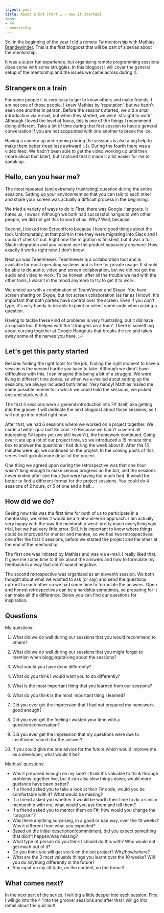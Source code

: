 ```yaml
---
layout: post
title: About a bot [Part I - How it started]
tags:
- F#
- mentorship
---
```


So, in the beginning of the year I did a remote F# mentorship with [Mathias Brandewinder](http://brandewinder.com/).
This is the first blogpost that will be part of a series about the mentorship.

It was a super fun experience, but organising remote programming sessions does come with some struggles.
In this blogpost I will cover the general setup of the mentorship and the issues we came across during it.

<!--more-->

## Strangers on a train

For some people it is very easy to get to know others and make friends. I am not one of those people.
I knew Mathias by 'reputation', but we hadn't seen one another in person.
Before the sessions started, we did a small introduction via e-mail, but when they started, we went 'straight to work'.
Although I loved the level of focus, this is one of the things I recommend doing different.
Take a bit of time during that first session to have a general conversation if you are not acquainted with one another to break the ice.

Having a camera up and running during the sessions is also a big help to make them better (read less awkward ;-)).
During the fourth there was a video feed. We hadn't been able to get the video working up until then (more about that later),
but I noticed that it made it a lot easier for me to speak up.

## Hello, can you hear me?

The most repeated (and extremely frustrating) question during the entire sessions. Setting up your environment so that you can talk to each
other and share your screen was actually a difficult process in the beginning.

We tried a variety of ways to do it:
First, there was Google Hangouts. It hates us, I swear!
Although we both had successful hangouts with other people, we did not get this to work _at all_. Why? Well, because.

Second, I looked into ScreenHero because I heard good things about the tool. Unfortunately, at that point in time they were
migrating into Slack and I couldn't check it out. Right now the migration is finished, but it was a full Slack integration
and you cannot use the product separately anymore. How exactly it works right now, I don't know.

Next up was TeamViewer. TeamViewer is a collaboration tool and is available for most operating systems and is free for private usage.
It should be able to do audio, video and screen collaboration, but we did not get the audio and video to work. To be honest, after all the trouble
we had with the other tools, I wasn't in the mood anymore to try to get it to work.

We ended up with a combination of TeamViewer and Skype.
You have screen sharing on Skype, but not screen collaboration (as far as I know). It's important that both parties have control
over the screen. Even if you don't type, it's very handy to be able to point or select some code when asking a question.

Having to tackle these kind of problems is very frustrating, but it did have an upside too.
It helped with the 'strangers on a train'. There is something about cursing together at Google Hangouts that breaks the ice and takes away
some of the nerves you have. ;-)

## Let's get this party started

Besides finding the right tools for the job, finding the right moment to have a session is the second hurdle
you have to take.
Although we didn't have difficulties with this, I can imagine this being a bit of a struggle.
We were living in different time zones, so when we e-mailed about setting up the sessions, we always
included both times. Very handy!
Mathias mailed me some possible moments in which we could hold the sessions, we picked one and stuck with it.

The first 4 sessions were a general introduction into F# itself, aka getting into the groove.
I will dedicate the next blogpost about those sessions, so I will not go into detail right now.

After that, we had 6 sessions where we worked on a project together. We made a twitter quiz bot! So cool :-D
Because we hadn't covered all interesting F# topics yet (we still haven't), the homework continued.
Going over it ate up a lot of our project time, so we introduced a 15 minute time box to answer the questions I had
during the week about it. After the 15 minutes were up, we continued on the project.
In the coming posts of this series I will go into more detail of the project.

One thing we agreed upon during the retrospective was that one hour wasn't long enough to make serious progress on the
bot, and the sessions never ended after one hour (we were having too much fun). It would be better to find a different format for the project sessions.
You could do 4 sessions of 2 hours, or 5 of one and a half...

## How did we do?

Seeing how this was the first time for both of us to participate in a mentorship, we knew it would be a trial-and-error approach.
I am actually very happy with the way the mentorship went: pretty much everything was trial, but we had very little error.
Still, it is important to know where things could be improved for mentor and mentee, so we had two retrospectives:
one after the first 4 sessions, before we started the project and the other at the end of the mentorship.

The first one was initiated by Mathias and was via e-mail. I really liked that.
It gave me some time to think about the answers and how to formulate my feedback in a way that didn't sound negative.

The second retrospective was organized as an eleventh session. We both thought about what we wanted to ask (or say) and
send the questions upfront to each other so we had some time to formulate the answers. Open and honest retrospectives can be
a hardship sometimes, so preparing for it can make all the difference.
Below you can find our questions for inspiration.

## Questions

My questions:

1. What did we do well during our sessions that you would recommend to others?
2. What did we do well during our sessions that you might forget to mention when blogging/talking about the sessions?

3. What would you have done differently?
4. What do you think I would want you to do differently?

5. What is the most important thing that you learned from our sessions?
6. What do you think is the most important thing I learned?

7. Did you ever get the impression that I had not prepared my homework good enough?
8. Did you ever get the feeling I wasted your time with a question/conversation?
9. Did you ever get the impression that my questions were due to insufficient search for the answer?
10. If you could give me one advice for the future which would improve me as a developer, what would it be?

Mathias' questions:

- Was it prepared enough on my side? I think it's valuable to think through problems together live, but it can also slow things down, would more guidance have been better?
- If a friend asked you to take a look at their F# code, would you be comfortable with it? What would be missing?
- If a friend asked you whether it would be worth their time to do a similar mentorship with me, what would you ask them and tell them?
- If a friend asked you to mentor them on F#, how would you change the "program"?
- Was there anything surprising, in a good or bad way, over the 10 weeks? Was it different from what you expected?
- Based on the initial description/commitment, did you expect something that didn't happen/was missing?
- What type of person do you think I should do this with? Who would not get much out of it?
- Do you think you will get stuck on the bot project? Why/how/where?
- What are the 3 most valuable things you learnt over the 10 weeks? Will you do anything differently in the future?
- Any input on my attitude, on the content, on the format!

## What comes next?

In the next part of the series, I will dig a little deeper into each session.
First I will go into the 4 'Into the groove' sessions and after that I will go into detail about the quiz bot!
